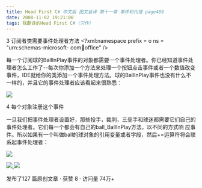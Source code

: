 ```yaml
---
title: Head First C# 中文版 图文皆译 第十一章 事件和代理 page489
date: 2008-11-02 19:21:00
tags: 我翻译的Head First C#（习作）
---
```

3  订阅者类需要事件处理者方法  <?xml:namespace prefix = o ns = "urn:schemas-microsoft-
com:office:office" />

每一个订阅球的BallInPlay事件的对象都需要一个事件处理者。你已经知道事件处理者怎么工作了--每次你添加一个方法来处理一个按钮点击事件或者一个数值改变
事件，IDE就给你的类添加一个事件处理方法。球的BallInPlay事件也没有什么不一样的，并且它的事件处理者应该看起来很熟悉：

![](https://p-blog.csdn.net/images/p_blog_csdn_net/cuipengfei1/EntryImages/20081102/%E6%88%AA%E5%9B%BE00633612505289986250.jpg)

4  每个对象注册这个事件

一旦我们把事件处理者设置好，那些投手，裁判，三垒手和球迷都需要它们自己的事件处理者。它们每一个都会有自己的ball_BallInPlay方法，以不同的方式响
应事件。所以如果有一个叫做ball的球对象的引用变量或者字段，然后+=运算符将会联系起事件处理者：

![](https://p-blog.csdn.net/images/p_blog_csdn_net/cuipengfei1/EntryImages/20081102/%E6%88%AA%E5%9B%BE01633612505308267500.jpg)



[ ![](https://profile.csdnimg.cn/5/2/5/3_cuipengfei1)
![](https://g.csdnimg.cn/static/user-reg-year/1x/11.png)
](https://blog.csdn.net/cuipengfei1)



发布了127 篇原创文章  ·  获赞 8  ·  访问量 74万+

